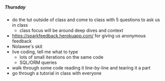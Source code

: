 ##### Thursday
- do the tut outside of class and come to class with 5 questions to ask us in class
  - class focus will be around deep dives and context
- https://sparkfeedback.herokuapp.com/ for giving us anonymous feedback
- Nolawee's skit
- live coding, tell me what to type
  - lots of small iterations on the same code
  - SQL/ORM queries
- walk through some code reading it line-by-line and tearing it a part
- go through a tutorial in class with everyone
